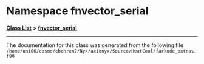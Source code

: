 
# Namespace fnvector\_serial


[**Class List**](annotated.md) **>** [**fnvector\_serial**](namespacefnvector__serial.md)





























------------------------------
The documentation for this class was generated from the following file `/home/uni06/cosmo/cbehren2/Nyx/axionyx/Source/HeatCool/farkode_extras.f90`